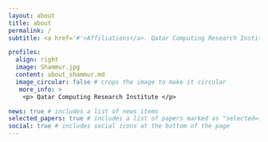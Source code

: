 ```yaml
---
layout: about
title: about
permalink: /
subtitle: <a href='#'>Affiliations</a>. Qatar Computing Research Institute

profiles:
  align: right
  image: Shammur.jpg
  content: about_shammur.md
  image_circular: false # crops the image to make it circular
   more_info: >
    <p> Qatar Computing Research Institute </p>

news: true # includes a list of news items
selected_papers: true # includes a list of papers marked as "selected={true}"
social: true # includes social icons at the bottom of the page
---
```






